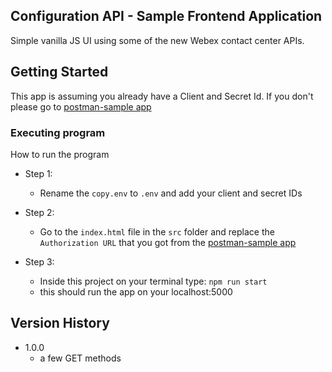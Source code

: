 ## Configuration API - Sample Frontend Application

Simple vanilla JS UI using some of the new Webex contact center APIs.

## Getting Started

This app is assuming you already have a Client and Secret Id. If you don't please go to [postman-sample app](https://github.com/CiscoDevNet/webex-contact-center-api-samples/tree/main/postman-sample)

### Executing program

How to run the program

- Step 1:

  - Rename the `copy.env` to `.env` and add your client and secret IDs

- Step 2:

  - Go to the `index.html` file in the `src` folder and replace the `Authorization URL` that you got from the [postman-sample app](https://github.com/CiscoDevNet/webex-contact-center-api-samples/tree/main/postman-sample)

- Step 3:
  - Inside this project on your terminal type: `npm run start`
  - this should run the app on your localhost:5000

## Version History

- 1.0.0
  - a few GET methods
    <!-- * See [commit change]() or See [release history]() -->
    <!-- * See [commit change]() or See [release history]() -->
